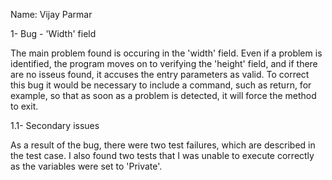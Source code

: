 Name: Vijay Parmar

1- Bug - 'Width' field

The main problem found is occuring in the 'width' field. Even if a problem is identified, 
the program moves on to verifying the 'height' field, and if there are no isseus found, 
it accuses the entry parameters as valid. To correct this bug it would be necessary to include a 
command, such as return, for example, so that as soon as a problem is detected, it will force 
the method to exit. 

  1.1- Secondary issues

As a result of the bug, there were two test failures, which are described in the test case.
I also found two tests that I was unable to execute correctly as the variables were set to 'Private'. 






